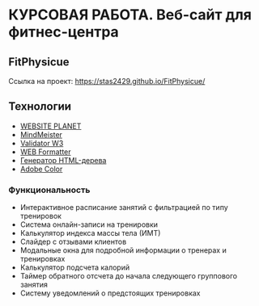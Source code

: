 # КУРСОВАЯ РАБОТА. Веб-сайт для фитнес-центра
## FitPhysicue

Ссылка на проект: https://stas2429.github.io/FitPhysicue/

## Технологии
- [WEBSITE PLANET](https://www.websiteplanet.com/ru/)
- [MindMeister](https://www.mindmeister.com/)
- [Validator W3](https://validator.w3.org/nu/)
- [WEB Formatter](https://webformatter.com/html)
- [Генератор HTML-дерева](https://yoksel.github.io/html-tree/)
- [Adobe Color](https://color.adobe.com/ru/)

### Функциональность
- Интерактивное расписание занятий с фильтрацией по типу тренировок
- Система онлайн-записи на тренировки
- Калькулятор индекса массы тела (ИМТ)
- Слайдер с отзывами клиентов
- Модальные окна для подробной информации о тренерах и тренировках
- Калькулятор подсчета калорий
- Таймер обратного отсчета до начала следующего группового занятия
- Систему уведомлений о предстоящих тренировках
